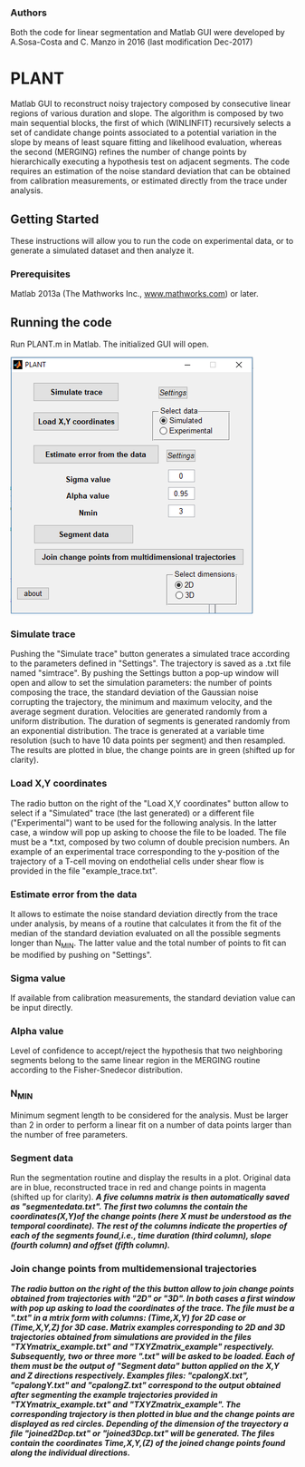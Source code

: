 ### Authors
Both the code for linear segmentation and Matlab GUI were developed by A.Sosa-Costa and C. Manzo in 2016 (last modification Dec-2017)


# PLANT
Matlab GUI to reconstruct noisy trajectory composed by consecutive linear regions of various duration and slope. The algorithm is composed by two main sequential blocks, the first of which (WINLINFIT) recursively selects a set of candidate change points associated to a potential variation in the slope by means of least square fitting and likelihood evaluation, whereas the second (MERGING) refines the number of change points by hierarchically executing a hypothesis test on adjacent segments.  The code requires an estimation of the noise standard deviation that can be obtained from calibration measurements, or estimated directly from the trace under analysis. 

## Getting Started
These instructions will allow you to run the code on experimental data, or to generate a simulated dataset and then analyze it.

### Prerequisites
Matlab 2013a (The Mathworks Inc., www.mathworks.com) or later.

## Running the code
Run PLANT.m in Matlab. The initialized GUI will open. 

!["The PLANT GUI"](PLANT.png)

### Simulate trace
Pushing the "Simulate trace" button generates a simulated trace according to the parameters defined in "Settings". The trajectory is saved as a .txt file named "simtrace". By pushing the Settings button a pop-up window will open and allow to set the simulation parameters: the number of points composing the trace, the standard deviation of the Gaussian noise corrupting the trajectory, the minimum and maximum velocity, and the average segment duration. Velocities are generated randomly from a uniform distribution. The duration of segments is generated randomly from an exponential distribution. The trace is generated at a variable time resolution (such to have 10 data points per segment) and then resampled. The results are plotted in blue, the change points are in green (shifted up for clarity).

### Load X,Y coordinates
The radio button on the right of the "Load X,Y coordinates" button allow to select if a "Simulated" trace (the last generated) or a different file ("Experimental") want to be used for the following analysis. In the latter case, a window will pop up asking to choose the file to be loaded.  The file must be a *.txt, composed by two column of double precision numbers. An example of an experimental trace corresponding to the y-position of the trajectory of a T-cell moving on endothelial cells under shear flow is provided in the file "example_trace.txt".

### Estimate error from the data
It allows to estimate the noise standard deviation directly from the trace under analysis, by means of a routine that calculates it from the fit of the median of the standard deviation evaluated on all the possible segments longer than N<sub>MIN</sub>. The latter value and the total number of points to fit can be modified by pushing on "Settings". 

### Sigma value
If available from calibration measurements, the  standard deviation value can be input directly.

### Alpha value
Level of confidence to accept/reject the hypothesis that two neighboring segments belong to the same linear region in the MERGING routine according to the Fisher-Snedecor distribution.

### N<sub>MIN</sub>
Minimum segment length to be considered for the analysis. Must be larger than 2 in order to perform a linear fit on a number of data points larger than the number of free parameters.

### Segment data
Run the segmentation routine and display the results in a plot. Original data are in blue, reconstructed trace in red and change points in magenta (shifted up for clarity). **_A five columns matrix is then automatically saved as "segmentedata.txt". The first two columns the contain the coordinates(X,Y)of the change points (here X must be understood as the temporal coordinate). The rest of the columns indicate the properties of each of the segments found,i.e., time duration (third column), slope (fourth column) and offset (fifth column)._**


### Join change points from multidemensional trajectories
**_The radio button on the right of the this button allow to join change points obtained from trajectories with "2D" or "3D". In both cases a first window with pop up asking to load the coordinates of the trace. The file must be a ".txt" in a mtrix form with columns: (Time,X,Y) for 2D case or (Time,X,Y,Z) for 3D case. Matrix examples corresponding to 2D and 3D trajectories obtained from simulations are provided in the files "TXYmatrix_example.txt" and "TXYZmatrix_example" respectively. Subsequently, two or three more ".txt" will be asked to be loaded. Each of them must be the output of "Segment data" button applied on the X,Y and Z directions respectively. Examples files: "cpalongX.txt", "cpalongY.txt" and "cpalongZ.txt" correspond to the output obtained after segmenting the example trajectories provided in "TXYmatrix_example.txt" and "TXYZmatrix_example".
The corresponding trajectory is then plotted in blue and the change points are displayed as red circles. Depending of the dimension of the trayectory a file "joined2Dcp.txt" or "joined3Dcp.txt" will be generated. The files contain the coordinates Time,X,Y,(Z) of the joined change points found along the individual directions._**



